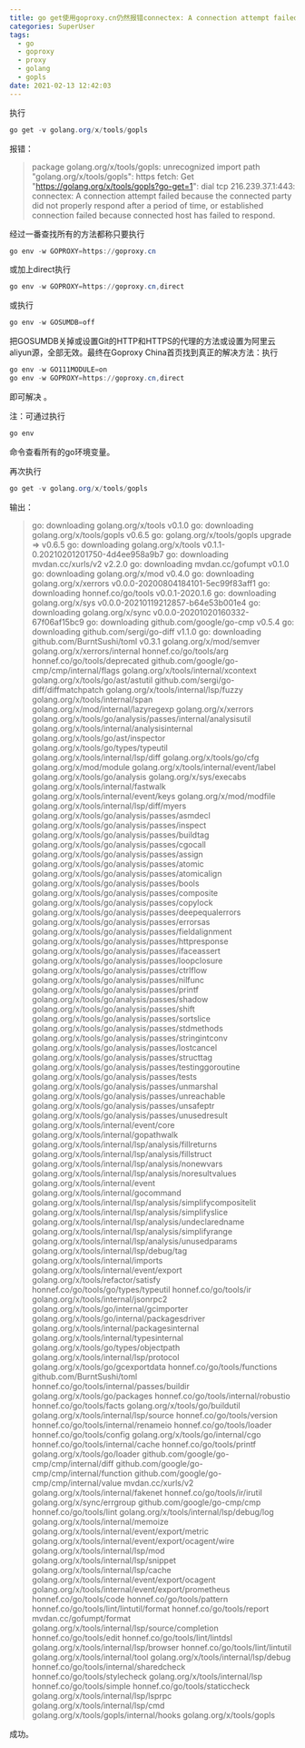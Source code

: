 ```yaml
---
title: go get使用goproxy.cn仍然报错connectex: A connection attempt failed的解决方法
categories: SuperUser
tags:
  - go
  - goproxy
  - proxy
  - golang
  - gopls
date: 2021-02-13 12:42:03
---
```


执行

```powershell
go get -v golang.org/x/tools/gopls
```

报错：

> package golang.org/x/tools/gopls: unrecognized import path "golang.org/x/tools/gopls": https fetch: Get "https://golang.org/x/tools/gopls?go-get=1": dial tcp 216.239.37.1:443: connectex: A connection attempt failed because the connected party did not properly respond after a period of time, or established connection failed because connected host has failed to respond.

经过一番查找所有的方法都称只要执行

```powershell
go env -w GOPROXY=https://goproxy.cn
```

或加上direct执行

```powershell
go env -w GOPROXY=https://goproxy.cn,direct
```

或执行

```powershell
go env -w GOSUMDB=off
```

把GOSUMDB关掉或设置Git的HTTP和HTTPS的代理的方法或设置为阿里云aliyun源，全部无效。最终在Goproxy China首页找到真正的解决方法：执行

```powershell
go env -w GO111MODULE=on
go env -w GOPROXY=https://goproxy.cn,direct
```

即可解决 。

注：可通过执行

```powershell
go env
```

命令查看所有的go环境变量。

再次执行

```powershell
go get -v golang.org/x/tools/gopls
```

输出：

> go: downloading golang.org/x/tools v0.1.0
> go: downloading golang.org/x/tools/gopls v0.6.5
> go: golang.org/x/tools/gopls upgrade => v0.6.5
> go: downloading golang.org/x/tools v0.1.1-0.20210201201750-4d4ee958a9b7
> go: downloading mvdan.cc/xurls/v2 v2.2.0
> go: downloading mvdan.cc/gofumpt v0.1.0
> go: downloading golang.org/x/mod v0.4.0
> go: downloading golang.org/x/xerrors v0.0.0-20200804184101-5ec99f83aff1
> go: downloading honnef.co/go/tools v0.0.1-2020.1.6
> go: downloading golang.org/x/sys v0.0.0-20210119212857-b64e53b001e4
> go: downloading golang.org/x/sync v0.0.0-20201020160332-67f06af15bc9
> go: downloading github.com/google/go-cmp v0.5.4
> go: downloading github.com/sergi/go-diff v1.1.0
> go: downloading github.com/BurntSushi/toml v0.3.1
> golang.org/x/mod/semver
> golang.org/x/xerrors/internal
> honnef.co/go/tools/arg
> honnef.co/go/tools/deprecated
> github.com/google/go-cmp/cmp/internal/flags
> golang.org/x/tools/internal/xcontext
> golang.org/x/tools/go/ast/astutil
> github.com/sergi/go-diff/diffmatchpatch
> golang.org/x/tools/internal/lsp/fuzzy
> golang.org/x/tools/internal/span
> golang.org/x/mod/internal/lazyregexp
> golang.org/x/xerrors
> golang.org/x/tools/go/analysis/passes/internal/analysisutil
> golang.org/x/tools/internal/analysisinternal
> golang.org/x/tools/go/ast/inspector
> golang.org/x/tools/go/types/typeutil
> golang.org/x/tools/internal/lsp/diff
> golang.org/x/tools/go/cfg
> golang.org/x/mod/module
> golang.org/x/tools/internal/event/label
> golang.org/x/tools/go/analysis
> golang.org/x/sys/execabs
> golang.org/x/tools/internal/fastwalk
> golang.org/x/tools/internal/event/keys
> golang.org/x/mod/modfile
> golang.org/x/tools/internal/lsp/diff/myers
> golang.org/x/tools/go/analysis/passes/asmdecl
> golang.org/x/tools/go/analysis/passes/inspect
> golang.org/x/tools/go/analysis/passes/buildtag
> golang.org/x/tools/go/analysis/passes/cgocall
> golang.org/x/tools/go/analysis/passes/assign
> golang.org/x/tools/go/analysis/passes/atomic
> golang.org/x/tools/go/analysis/passes/atomicalign
> golang.org/x/tools/go/analysis/passes/bools
> golang.org/x/tools/go/analysis/passes/composite
> golang.org/x/tools/go/analysis/passes/copylock
> golang.org/x/tools/go/analysis/passes/deepequalerrors
> golang.org/x/tools/go/analysis/passes/errorsas
> golang.org/x/tools/go/analysis/passes/fieldalignment
> golang.org/x/tools/go/analysis/passes/httpresponse
> golang.org/x/tools/go/analysis/passes/ifaceassert
> golang.org/x/tools/go/analysis/passes/loopclosure
> golang.org/x/tools/go/analysis/passes/ctrlflow
> golang.org/x/tools/go/analysis/passes/nilfunc
> golang.org/x/tools/go/analysis/passes/printf
> golang.org/x/tools/go/analysis/passes/shadow
> golang.org/x/tools/go/analysis/passes/shift
> golang.org/x/tools/go/analysis/passes/sortslice
> golang.org/x/tools/go/analysis/passes/stdmethods
> golang.org/x/tools/go/analysis/passes/stringintconv
> golang.org/x/tools/go/analysis/passes/lostcancel
> golang.org/x/tools/go/analysis/passes/structtag
> golang.org/x/tools/go/analysis/passes/testinggoroutine
> golang.org/x/tools/go/analysis/passes/tests
> golang.org/x/tools/go/analysis/passes/unmarshal
> golang.org/x/tools/go/analysis/passes/unreachable
> golang.org/x/tools/go/analysis/passes/unsafeptr
> golang.org/x/tools/go/analysis/passes/unusedresult
> golang.org/x/tools/internal/event/core
> golang.org/x/tools/internal/gopathwalk
> golang.org/x/tools/internal/lsp/analysis/fillreturns
> golang.org/x/tools/internal/lsp/analysis/fillstruct
> golang.org/x/tools/internal/lsp/analysis/nonewvars
> golang.org/x/tools/internal/lsp/analysis/noresultvalues
> golang.org/x/tools/internal/event
> golang.org/x/tools/internal/gocommand
> golang.org/x/tools/internal/lsp/analysis/simplifycompositelit
> golang.org/x/tools/internal/lsp/analysis/simplifyslice
> golang.org/x/tools/internal/lsp/analysis/undeclaredname
> golang.org/x/tools/internal/lsp/analysis/simplifyrange
> golang.org/x/tools/internal/lsp/analysis/unusedparams
> golang.org/x/tools/internal/lsp/debug/tag
> golang.org/x/tools/internal/imports
> golang.org/x/tools/internal/event/export
> golang.org/x/tools/refactor/satisfy
> honnef.co/go/tools/go/types/typeutil
> honnef.co/go/tools/ir
> golang.org/x/tools/internal/jsonrpc2
> golang.org/x/tools/go/internal/gcimporter
> golang.org/x/tools/go/internal/packagesdriver
> golang.org/x/tools/internal/packagesinternal
> golang.org/x/tools/internal/typesinternal
> golang.org/x/tools/go/types/objectpath
> golang.org/x/tools/internal/lsp/protocol
> golang.org/x/tools/go/gcexportdata
> honnef.co/go/tools/functions
> github.com/BurntSushi/toml
> honnef.co/go/tools/internal/passes/buildir
> golang.org/x/tools/go/packages
> honnef.co/go/tools/internal/robustio
> honnef.co/go/tools/facts
> golang.org/x/tools/go/buildutil
> golang.org/x/tools/internal/lsp/source
> honnef.co/go/tools/version
> honnef.co/go/tools/internal/renameio
> honnef.co/go/tools/loader
> honnef.co/go/tools/config
> golang.org/x/tools/go/internal/cgo
> honnef.co/go/tools/internal/cache
> honnef.co/go/tools/printf
> golang.org/x/tools/go/loader
> github.com/google/go-cmp/cmp/internal/diff
> github.com/google/go-cmp/cmp/internal/function
> github.com/google/go-cmp/cmp/internal/value
> mvdan.cc/xurls/v2
> golang.org/x/tools/internal/fakenet
> honnef.co/go/tools/ir/irutil
> golang.org/x/sync/errgroup
> github.com/google/go-cmp/cmp
> honnef.co/go/tools/lint
> golang.org/x/tools/internal/lsp/debug/log
> golang.org/x/tools/internal/memoize
> golang.org/x/tools/internal/event/export/metric
> golang.org/x/tools/internal/event/export/ocagent/wire
> golang.org/x/tools/internal/lsp/mod
> golang.org/x/tools/internal/lsp/snippet
> golang.org/x/tools/internal/lsp/cache
> golang.org/x/tools/internal/event/export/ocagent
> golang.org/x/tools/internal/event/export/prometheus
> honnef.co/go/tools/code
> honnef.co/go/tools/pattern
> honnef.co/go/tools/lint/lintutil/format
> honnef.co/go/tools/report
> mvdan.cc/gofumpt/format
> golang.org/x/tools/internal/lsp/source/completion
> honnef.co/go/tools/edit
> honnef.co/go/tools/lint/lintdsl
> golang.org/x/tools/internal/lsp/browser
> honnef.co/go/tools/lint/lintutil
> golang.org/x/tools/internal/tool
> golang.org/x/tools/internal/lsp/debug
> honnef.co/go/tools/internal/sharedcheck
> honnef.co/go/tools/stylecheck
> golang.org/x/tools/internal/lsp
> honnef.co/go/tools/simple
> honnef.co/go/tools/staticcheck
> golang.org/x/tools/internal/lsp/lsprpc
> golang.org/x/tools/internal/lsp/cmd
> golang.org/x/tools/gopls/internal/hooks
> golang.org/x/tools/gopls

成功。
